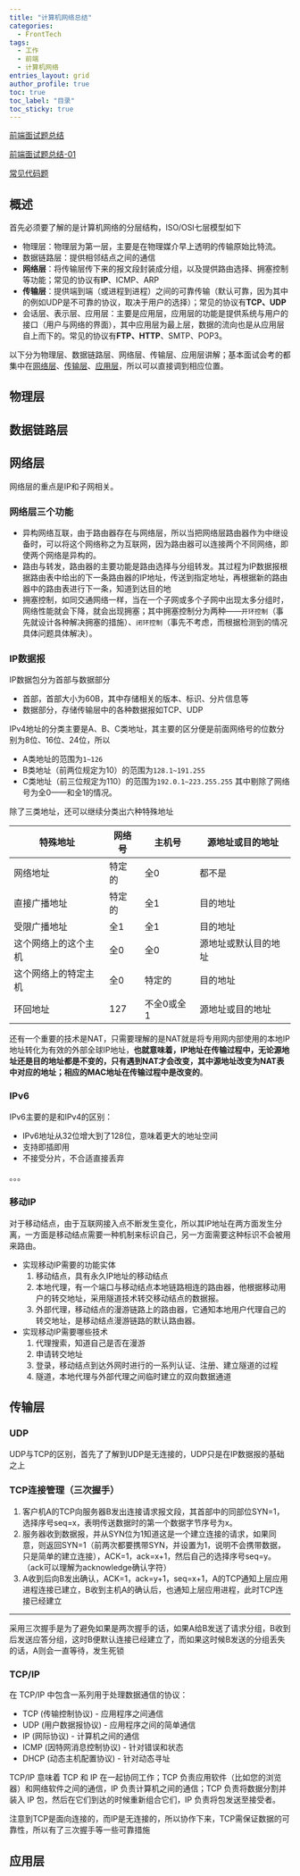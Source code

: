 ```yaml
---
title: "计算机网络总结"
categories:
  - FrontTech
tags: 
  - 工作
  - 前端
  - 计算机网络
entries_layout: grid
author_profile: true
toc: true
toc_label: "目录"
toc_sticky: true
---
```

[前端面试题总结](/fronttech/front-end/)

[前端面试题总结-01](/fronttech/front-end-01/)

[常见代码题](/fronttech/common-algorithms/)

## 概述
首先必须要了解的是计算机网络的分层结构，ISO/OSI七层模型如下
- 物理层：物理层为第一层，主要是在物理媒介早上透明的传输原始比特流。
- 数据链路层：提供相邻结点之间的通信
- **网络层**：将传输层传下来的报文段封装成分组，以及提供路由选择、拥塞控制等功能；常见的协议有**IP**、ICMP、ARP
- **传输层**：提供端到端（或进程到进程）之间的可靠传输（默认可靠，因为其中的例如UDP是不可靠的协议，取决于用户的选择）；常见的协议有**TCP、UDP**
- 会话层、表示层、应用层：主要是应用层，应用层的功能是提供系统与用户的接口（用户与网络的界面），其中应用层为最上层，数据的流向也是从应用层自上而下的。常见的协议有**FTP、HTTP**、SMTP、POP3。

以下分为物理层、数据链路层、网络层、传输层、应用层讲解；基本面试会考的都集中在[网络层](#网络层)、[传输层](#传输层)、[应用层](#应用层)，所以可以直接调到相应位置。
## 物理层
## 数据链路层
## 网络层
网络层的重点是IP和子网相关。
### 网络层三个功能
- 异构网络互联，由于路由器存在与网络层，所以当把网络层路由器作为中继设备时，可以将这个网络称之为互联网，因为路由器可以连接两个不同网络，即使两个网络是异构的。
- 路由与转发，路由器的主要功能是路由选择与分组转发。其过程为IP数据报根据路由表中给出的下一条路由器的IP地址，传送到指定地址，再根据新的路由器中的路由表进行下一条，知道到达目的地
- 拥塞控制，如同交通网络一样，当在一个子网或多个子网中出现太多分组时，网络性能就会下降，就会出现拥塞；其中拥塞控制分为两种——`开环控制`（事先就设计各种解决拥塞的措施）、`闭环控制`（事先不考虑，而根据检测到的情况具体问题具体解决）。
### IP数据报
IP数据包分为首部与数据部分
- 首部，首部大小为60B，其中存储相关的版本、标识、分片信息等
- 数据部分，存储传输层中的各种数据报如TCP、UDP

IPv4地址的分类主要是A、B、C类地址，其主要的区分便是前面网络号的位数分别为8位、16位、24位，所以
- A类地址的范围为`1~126`
- B类地址（前两位规定为10）的范围为`128.1~191.255`
- C类地址（前三位规定为110）的范围为`192.0.1~223.255.255`
其中剔除了网络号为全0——和全1的情况。

除了三类地址，还可以继续分类出六种特殊地址

| 特殊地址 | 网络号 | 主机号 | 源地址或目的地址 |
| ---------------- | ----------------- | ----------------- | --------------- |
| 网络地址 | 特定的 | 全0 | 都不是 |
| 直接广播地址 | 特定的  | 全1 | 目的地址 |
| 受限广播地址 | 全1 | 全1 | 目的地址 |
| 这个网络上的这个主机 | 全0 | 全0 | 源地址或默认目的地址 |
| 这个网络上的特定主机 | 全0 | 特定的 | 目的地址 |
| 环回地址 | 127 | 不全0或全1 | 源地址或目的地址 |

还有一个重要的技术是NAT，只需要理解的是NAT就是将专用网内部使用的本地IP地址转化为有效的外部全球IP地址，**也就意味着，IP地址在传输过程中，无论源地址还是目的地址都是不变的，只有遇到NAT才会改变，其中源地址改变为NAT表中对应的地址；相应的MAC地址在传输过程中是改变的**。
### IPv6
IPv6主要的是和IPv4的区别：
- IPv6地址从32位增大到了128位，意味着更大的地址空间
- 支持即插即用
- 不接受分片，不合适直接丢弃

。。。

### 移动IP
对于移动结点，由于互联网接入点不断发生变化，所以其IP地址在两方面发生分离，一方面是移动结点需要一种机制来标识自己，另一方面需要这种标识不会被用来路由。

- 实现移动IP需要的功能实体
    1. 移动结点，具有永久IP地址的移动结点
    2. 本地代理，有一个端口与移动结点本地链路相连的路由器，他根据移动用户的转交地址，采用隧道技术转交移动结点的数据报。
    3. 外部代理，移动结点的漫游链路上的路由器，它通知本地用户代理自己的转交地址，是移动结点漫游链路的默认路由器。
- 实现移动IP需要哪些技术
    1. 代理搜索，知道自己是否在漫游
    2. 申请转交地址
    3. 登录，移动结点到达外网时进行的一系列认证、注册、建立隧道的过程
    4. 隧道，本地代理与外部代理之间临时建立的双向数据通道

## 传输层
### UDP
UDP与TCP的区别，首先了了解到UDP是无连接的，UDP只是在IP数据报的基础之上
### TCP连接管理（三次握手）
1. 客户机A的TCP向服务器B发出连接请求报文段，其首部中的同部位SYN=1，选择序号seq=x，表明传送数据时的第一个数据字节序号为x。
2. 服务器收到数据报，并从SYN位为1知道这是一个建立连接的请求，如果同意，则返回SYN=1（前两次都要携带SYN，并设置为1，说明不会携带数据，只是简单的建立连接），ACK=1，ack=x+1，然后自己的选择序号seq=y。（ack可以理解为acknowledge确认字符）
3. A收到后向B发出确认，ACK=1，ack=y+1，seq=x+1，A的TCP通知上层应用进程连接已建立，B收到主机A的确认后，也通知上层应用进程，此时TCP连接已经建立
- - -
采用三次握手是为了避免如果是两次握手的话，如果A给B发送了请求分组，B收到后发送应答分组，这时B便默认连接已经建立了，而如果这时候B发送的分组丢失的话，A则会一直等待，发生死锁

### TCP/IP
在 TCP/IP 中包含一系列用于处理数据通信的协议：

- TCP (传输控制协议) - 应用程序之间通信
- UDP (用户数据报协议) - 应用程序之间的简单通信
- IP (网际协议) - 计算机之间的通信
- ICMP (因特网消息控制协议) - 针对错误和状态
- DHCP (动态主机配置协议) - 针对动态寻址

TCP/IP 意味着 TCP 和 IP 在一起协同工作；TCP 负责应用软件（比如您的浏览器）和网络软件之间的通信，IP 负责计算机之间的通信；TCP 负责将数据分割并装入 IP 包，然后在它们到达的时候重新组合它们，IP 负责将包发送至接受者。

注意到TCP是面向连接的，而IP是无连接的，所以协作下来，TCP需保证数据的可靠性，所以有了三次握手等一些可靠措施
## 应用层
